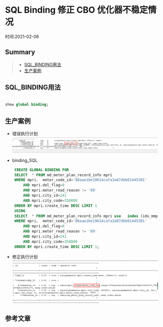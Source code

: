 # SQL Binding 修正 CBO 优化器不稳定情况
时间:2021-02-06   

## Summary
> - [SQL_BINDING用法](#SQL_BINDING用法)   
> - [生产案例](#生产案例)   

## SQL_BINDING用法
```sql

show global binding;

```


## 生产案例  

 - 错误执行计划  
 ![1](./sql-binding-pic/02.png)


 - binding_SQL
   ```sql
    CREATE GLOBAL BINDING FOR 
    SELECT  * FROM md_meter_plan_record_info mpri
    WHERE mpri.  meter_code_id='88aae1be19614cafa3a87dbb01445301'
        AND mpri.del_flag=0
        AND mpri.meter_read_reason != '09'
        AND mpri.city_id=241
        AND mpri.city_code=350800
    ORDER BY mpri.create_time DESC LIMIT 1
    USING 
    SELECT  * FROM md_meter_plan_record_info mpri use   index (idx_mmpri_mcid)
    WHERE mpri.  meter_code_id='88aae1be19614cafa3a87dbb01445301'
        AND mpri.del_flag=0
        AND mpri.meter_read_reason != '09'
        AND mpri.city_id=241
        AND mpri.city_code=350800
    ORDER BY mpri.create_time DESC LIMIT 1;
   ```

 - 修正执行计划  
 ![1](./sql-binding-pic/01.png)






## 参考文章









